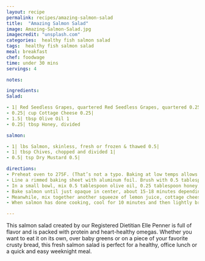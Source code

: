 ```yaml
---
layout: recipe
permalink: recipes/amazing-salmon-salad
title:  "Amazing Salmon Salad"
image: Amazing-Salmon-Salad.jpg
imagecredit: "unsplash.com"
categories:  healthy fish salmon salad
tags:  healthy fish salmon salad
meal: breakfast
chef: foodwage
time: under 30 mins
servings: 4

notes:

ingredients:
Salad:

- 1| Red Seedless Grapes, quartered Red Seedless Grapes, quartered 0.25|
- 0.25| cup Cottage Cheese 0.25|
- 1.5| tbsp Olive Oil 1
- 0.25| tbsp Honey, divided

salmon:

- 1| lbs Salmon, skinless, fresh or frozen & thawed 0.5|
- 1| tbsp Chives, chopped and divided 1|
- 0.5| tsp Dry Mustard 0.5|

directions:
- Preheat oven to 275F. (That’s not a typo. Baking at low temps allows the fat to slowly melt between the layers of fish producing more tender, moist meat.)
- Line a rimmed baking sheet with aluminum foil. Brush with 0.5 tablespoon oil. Place salmon fillets, skin side down on prepared baking sheet.
- In a small bowl, mix 0.5 tablespoon olive oil, 0.25 tablespoon honey, 1 squeeze of lemon juice, dry mustard and 1 tablespoon chives until well combined. Brush mixture over salmon fillets, dividing equally. Season with sea salt and pepper and let stand for 10 minutes to allow flavors to meld.
- Bake salmon until just opaque in center, about 15-18 minutes depending on the thickness of your filets.
- Meanwhile, mix together another squeeze of lemon juice, cottage cheese, mayonnaise, Greek yogurt, honey and remaining chives until well combined. Fold in grapes.
- When salmon has done cooking, cool for 10 minutes and then lightly break up into large chunks. Delicately fold into sauce, being careful not to over mix to preserve chunks of salmon.

---
```


This salmon salad created by our Registered Dietitian Elle Penner is full of flavor and is packed with protein and heart-healthy omegas. Whether you want to eat it on its own, over baby greens or on a piece of your favorite crusty bread, this fresh salmon salad is perfect for a healthy, office lunch or a quick and easy weeknight meal.
